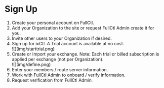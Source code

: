 # Sign Up
<ol>
<li>Create your personal account on FullCtl.</li> 
<li>Add your Organization to the site or request FullCtl Admin create it for you.</li> 
<li>Invite other users to your Organization if desired.</li> 
<li>Sign up for ixCtl. A Trial account is available at no cost.</li> 
   ![](img/starttrial.png)
   
<li>Create or Import your exchange. Note: Each trial or billed subscription is applied per exchange (not per Organization).</li> 
   ![](img/define.png)

<li>Enter your members / route server information.</li> 
<li>Work with FullCtl Admin to onboard / verify information.</li> 
<li>Request verification from FullCtl Admin.</li> 
</ol>
